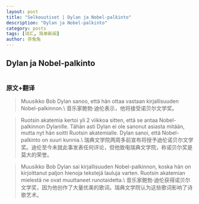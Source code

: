 ```yaml
---
layout: post
title: "Selkouutiset | Dylan ja Nobel-palkinto"
description: "Dylan ja Nobel-palkinto"
category: posts
tags: [词汇, 简单新闻]
author: 芬兔兔
---
```


## Dylan ja Nobel-palkinto

<figure>
<a href="http://img.yle.fi/uutiset/ulkomaat/article9260487.ece/ALTERNATES/w580h326/Bob%20Dylan%20Nobel%20kirjallisuuspalkinto%2013.10.2016"><img src="http://img.yle.fi/uutiset/ulkomaat/article9260487.ece/ALTERNATES/w580h326/Bob%20Dylan%20Nobel%20kirjallisuuspalkinto%2013.10.2016" alt=""></a>
</figure>

### 原文+翻译

> Muusikko Bob Dylan sanoo, että hän ottaa vastaan kirjallisuuden Nobel-palkinnon.\\
音乐家鲍勃·迪伦表示，他将接受诺贝尔文学奖。

> Ruotsin akatemia kertoi yli 2 viikkoa sitten, että se antaa Nobel-palkinnon Dylanille. Tähän asti Dylan ei ole sanonut asiasta mitään, mutta nyt hän soitti Ruotsin akatemialle. Dylan sanoi, että Nobel-palkinto on suuri kunnia.\\
瑞典文学院两周多前宣布将授予迪伦诺贝尔文学奖。迪伦至今未就此事发表任何评论，但他致电瑞典文学院，称诺贝尔奖是莫大的荣誉。

> Muusikko Bob Dylan sai kirjallisuuden Nobel-palkinnon, koska hän on kirjoittanut paljon hienoja tekstejä lauluja varten. Ruotsin akatemian mielestä ne ovat muuttaneet runotaidetta.\\
音乐家鲍勃·迪伦获得诺贝尔文学奖，因为他创作了大量优美的歌词。瑞典文学院认为这些歌词影响了诗歌艺术。

